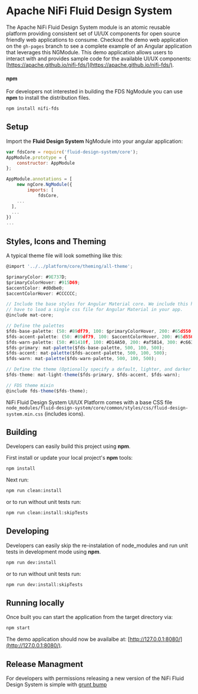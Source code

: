 # Apache NiFi Fluid Design System

The Apache NiFi Fluid Design System module is an atomic reusable platform providing consistent set of UI/UX components for open source friendly web applications to consume. Checkout the demo web application on the `gh-pages` branch to see a complete example of an Angular application that leverages this NGModule. This demo application allows users to interact with and provides sample code for the available UI/UX components: [https://apache.github.io/nifi-fds/](https://apache.github.io/nifi-fds/).

#### npm

For developers not interested in building the FDS NgModule you can use **npm** to install the distribution files.

```bash
npm install nifi-fds
```

## Setup

Import the **Fluid Design System** NgModule into your angular application:

```javascript
var fdsCore = require('fluid-design-system/core');
AppModule.prototype = {
    constructor: AppModule
};

AppModule.annotations = [
    new ngCore.NgModule({
        imports: [
            fdsCore,
    ...
  ],
  ...
})
...
```

## Styles, Icons and Theming

A typical theme file will look something like this:

```javascript
@import '../../platform/core/theming/all-theme';

$primaryColor: #9E737D;
$primaryColorHover: #915D69;
$accentColor: #d0dbe0;
$accentColorHover: #CCCCCC;

// Include the base styles for Angular Material core. We include this here so that you only
// have to load a single css file for Angular Material in your app.
@include mat-core;

// Define the palettes
$fds-base-palette: (50: #89df79, 100: $primaryColorHover, 200: #65d550, 300: #53d03b, 400: #46c32f, 500: $primaryColor, 600: $primaryColor, 700: #89df79, 800: #29701b, 900: #215c16, A100: #9be48d, A200: #ade9a2, A400: #bfedb6, A700: #1a4711, contrast: (50: $black-87-opacity, 100: $black-87-opacity, 200: $black-87-opacity, 300: white, 400: white, 500: $white-87-opacity, 600: $white-87-opacity, 700: $white-87-opacity, 800: $white-87-opacity, 900: $white-87-opacity, A100: $black-87-opacity, A200: white, A400: white, A700: $white-87-opacity));
$fds-accent-palette: (50: #89df79, 100: $accentColorHover, 200: #65d550, 300: #53d03b, 400: #46c32f, 500: $accentColor, 600: $accentColor, 700: #89df79, 800: #29701b, 900: #215c16, A100: #9be48d, A200: #ade9a2, A400: #bfedb6, A700: #1a4711, contrast: (50: $black-87-opacity, 100: $black-87-opacity, 200: $black-87-opacity, 300: white, 400: white, 500: $white-87-opacity, 600: $white-87-opacity, 700: $white-87-opacity, 800: $white-87-opacity, 900: $white-87-opacity, A100: $black-87-opacity, A200: white, A400: white, A700: $white-87-opacity));
$fds-warn-palette: (50: #81410f, 100: #D14A50, 200: #af5814, 300: #c66317, 400: #dd6f19, 500: $warnColor, 600: $warnColor, 700: #eea66e, 800: #f1b485, 900: #f4c29b, A100: #ec9857, A200: #89df79, A400: #89df79, A700: #f6d0b2, contrast: (50: $black-87-opacity, 100: $black-87-opacity, 200: $black-87-opacity, 300: white, 400: white, 500: $white-87-opacity, 600: $white-87-opacity, 700: $white-87-opacity, 800: $white-87-opacity, 900: $white-87-opacity, A100: $black-87-opacity, A200: white, A400: white, A700: $white-87-opacity));
$fds-primary: mat-palette($fds-base-palette, 500, 100, 500);
$fds-accent: mat-palette($fds-accent-palette, 500, 100, 500);
$fds-warn: mat-palette($fds-warn-palette, 500, 100, 500);

// Define the theme (Optionally specify a default, lighter, and darker hue.)
$fds-theme: mat-light-theme($fds-primary, $fds-accent, $fds-warn);

// FDS theme mixin
@include fds-theme($fds-theme);
```

NiFi Fluid Design System UI/UX Platform comes with a base CSS file `node_modules/fluid-design-system/core/common/styles/css/fluid-design-system.min.css` (includes icons).

## Building

Developers can easily build this project using **npm**.

First install or update your local project's **npm** tools:

```bash
npm install
```

Next run:

```bash
npm run clean:install
```

or to run without unit tests run:

```bash
npm run clean:install:skipTests
```

## Developing

Developers can easily skip the re-instalation of node_modules and run unit tests in development mode using **npm**.

```bash
npm run dev:install
```

or to run without unit tests run:

```bash
npm run dev:install:skipTests
```

## Running locally

Once built you can start the application from the target directory via:

```bash
npm start
```

The demo application should now be availalbe at: [http://127.0.0.1:8080/](http://127.0.0.1:8080/).

## Release Managment

For developers with permissions releasing a new version of the NiFi Fluid Design System is simple with [grunt bump](https://github.com/vojtajina/grunt-bump)

